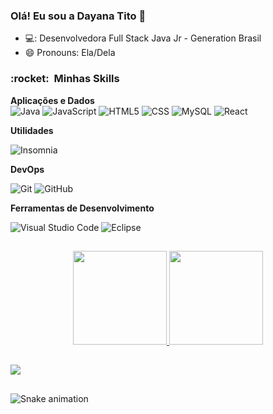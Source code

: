 ### Olá! Eu sou a Dayana Tito 👋


- 💻: Desenvolvedora Full Stack Java Jr - Generation Brasil
- 😄 Pronouns: Ela/Dela

<h3> :rocket: &nbsp;Minhas Skills </h3>

**Aplicações e Dados**  
  ![Java](https://img.shields.io/badge/-Java-333333?style=flat&logo=Java&logoColor=007396)
  ![JavaScript](https://img.shields.io/badge/-JavaScript-333333?style=flat&logo=javascript)
  ![HTML5](https://img.shields.io/badge/-HTML5-333333?style=flat&logo=HTML5)
  ![CSS](https://img.shields.io/badge/-CSS-333333?style=flat&logo=CSS3&logoColor=1572B6)
  ![MySQL](https://img.shields.io/badge/-MySQL-333333?style=flat&logo=mysql)
  ![React](https://img.shields.io/badge/-React-333333?style=flat&logo=react)
  
  **Utilidades**

  ![Insomnia](https://img.shields.io/badge/-Insomnia-333333?style=flat&logo=insomnia)

**DevOps**

  ![Git](https://img.shields.io/badge/-Git-333333?style=flat&logo=git)
  ![GitHub](https://img.shields.io/badge/-GitHub-333333?style=flat&logo=github)

**Ferramentas de Desenvolvimento**

  ![Visual Studio Code](https://img.shields.io/badge/-Visual%20Studio%20Code-333333?style=flat&logo=visual-studio-code&logoColor=007ACC)
  ![Eclipse](https://img.shields.io/badge/-Eclipse-333333?style=flat&logo=eclipse-ide&logoColor=2C2255)

##
 
 
 <div align="center" >
  <a href="https://github.com/DayanaTito">
  
  <img height="150em" src="https://github-readme-stats.vercel.app/api?username=DayanaTito&show_icons=true&theme=tokyonight&include_all_commits=true&hide_border=true&layout=compact&hide=issues,contribs&bg_color=00000000"/>
  <img height="150em" src="https://github-readme-stats.vercel.app/api/top-langs/?username=DayanaTito&layout=compact&langs_count=7&hide_border=true&theme=tokyonight&bg_color=00000000&langs_count=6"/>
</div>

  ##
  
 <div> 
  <a href="https://linkedin.com/in/dayanatito" target="_blank"><img src="https://img.shields.io/badge/-LinkedIn-%230077B5?style=for-the-badge&logo=linkedin&logoColor=white" target="_blank"></a> 
  
</div>

 ##
 
 ![Snake animation](https://github.com/DayanaTito/DayanaTito/blob/output/github-contribution-grid-snake.svg)
